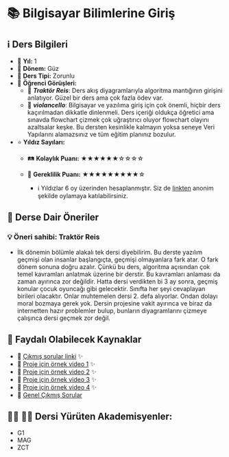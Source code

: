 # 📚 Bilgisayar Bilimlerine Giriş

## ℹ️ Ders Bilgileri

- 📅 **Yıl:** 1
- 📆 **Dönem:** Güz
- 🏫 **Ders Tipi:** Zorunlu
- 💬 **Öğrenci Görüşleri:**
  - 👤 **_Traktör Reis_**: Ders akış diyagramlarıyla algoritma mantığının girişini anlatıyor. Güzel bir ders ama çok fazla ödev var.
  - 👤 **_violancello_**: Bilgisayar ve yazılıma giriş için çok önemli, hiçbir ders kaçırılmadan dikkatle dinlenmeli. Ders içeriği oldukça öğretici ama sınavda flowchart çizmek çok uğraştırıcı oluyor flowchart olayını azaltsalar keşke. Bu dersten kesinlikle kalmayın yoksa seneye Veri Yapılarını alamazsınız ve tüm eğitim planınız bozulur.
- ⭐ **Yıldız Sayıları:**
  - 🛤️ **Kolaylık Puanı:** ★★★★★★☆☆☆☆
  - 🔑 **Gereklilik Puanı:** ★★★★★★★★★☆

    - ℹ️ Yıldızlar 6 oy üzerinden hesaplanmıştır. Siz de [linkten](https://forms.gle/3njZjmhm215YCAxe6) anonim şekilde oylamaya katılabilirsiniz.
## 📝 Derse Dair Öneriler

### 💡 Öneri sahibi: Traktör Reis
- İlk dönemin bölümle alakalı tek dersi diyebilirim. Bu derste yazılım geçmişi olan insanlar başlangıçta, geçmişi olmayanlara fark atar.  O fark dönem sonuna doğru azalır. Çünkü bu ders, algoritma açısından çok temel kavramları anlatmak üzerine bir derstir. Bu kavramları anlaması da zaman ayırınca zor değildir. Hatta dersi verdikten bi 3 ay sonra, geçmiş konular çocuk oyuncağı gibi gelecektir. Sınıfta her şeyi cevaplayan birileri olacaktır. Onlar muhtemelen dersi 2. defa alıyorlar. Ondan dolayı moral bozmaya gerek yok. Dersin projesine vakit ayırınca ve biraz da internetten hazır problemler bulup, bunların diyagramlarını çizmeye çalışınca dersi geçmek zor değil.

## 📖 Faydalı Olabilecek Kaynaklar

- 📄 [Çıkmış sorular linki](https://drive.google.com/drive/folders/1UFw-BQXsy567TdLto8TLRKwG6VFoOvKf?usp=drive_link) ✨
- 📄 [Proje için örnek video 1](https://www.youtube.com/watch?v=Xi_Tmubnw-0&ab_channel=S%C3%BCmG%C3%BCl) ✨
- 📄 [Proje için örnek video 2](https://www.youtube.com/watch?v=QXdKI89NXtU&ab_channel=MustafaG%C3%BCnd%C3%BCz) ✨
- 📄 [Proje için örnek video 3](https://www.youtube.com/watch?v=DQL9nIjVT4s&ab_channel=RubarG%C3%BCnd%C3%BCz) ✨
- 📄 [Proje için örnek video 4](https://www.youtube.com/watch?v=MhEUc9Rndvk&ab_channel=MertTunaKurnaz) ✨
- 📄 [Genel Çıkmış Sorular](https://drive.google.com/drive/folders/1LI_Bo7kWqI2krHTw0noUFl9crfZSlrZh)

## 👨‍🏫 👩‍🏫 Dersi Yürüten Akademisyenler:
- G1
- MAG
- ZCT
